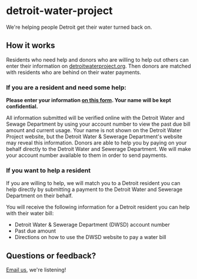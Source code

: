 detroit-water-project
=====================

We're helping people Detroit get their water turned back on.

## How it works
Residents who need help and donors who are willing to help out others can enter their information on [detroitwaterproject.org](http://detroitwaterproject.org). Then donors are matched with residents who are behind on their water payments.

### If you are a resident and need some help:
**Please enter your information [on this form](https://docs.google.com/forms/d/1Cp1HJYYjN7zS6w6MI7wTvny9DrQetlA7GRNmb9TKYXA/viewform). Your name will be kept confidential.**

All information submitted will be verified online with the Detroit Water and Sewage Department by using your account number to view the past due bill amount and current usage. Your name is not shown on the Detroit Water Project website, but the Detroit Water & Sewerage Department's website may reveal this information. Donors are able to help you by paying on your behalf directly to the Detroit Water and Sewerage Department. We will make your account number available to them in order to send payments.

### If you want to help a resident
If you are willing to help, we will match you to a Detroit resident you can help directly by submitting a payment to the Detroit Water and Sewerage Department on their behalf.

You will receive the following information for a Detroit resident you can help with their water bill:

* Detroit Water & Sewerage Department (DWSD) account number
* Past due amount
* Directions on how to use the DWSD website to pay a water bill

## Questions or feedback?
[Email us](mailto:tiffani2k3@gmail.com,kristydetroitwater@gmail.com), we're listening!
